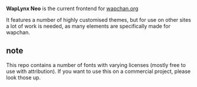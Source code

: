 **WapLynx Neo** is the current frontend for [wapchan.org](https://wapchan.org)

It features a number of highly customised themes, but for use on other sites a lot of work is needed, as many elements are specifically made for wapchan.

## note
This repo contains a number of fonts with varying licenses (mostly free to use with attribution). If you want to use this on a commercial project, please look those up.

